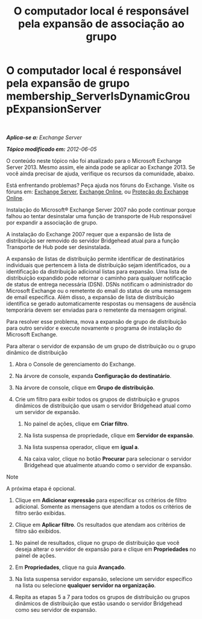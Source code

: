 ﻿---
title: 'O computador local é responsável pela expansão de associação ao grupo'
TOCTitle: O computador local é responsável pela expansão de grupo membership_ServerIsDynamicGroupExpansionServer
ms:assetid: f6fdd8e1-fda1-45be-b8a2-0d356dbe7d83
ms:mtpsurl: https://technet.microsoft.com/pt-br/library/ms.exch.setupreadiness.serverisdynamicgroupexpansionserver(v=EXCHG.150)
ms:contentKeyID: 50487019
ms.date: 05/22/2018
mtps_version: v=EXCHG.150
ms.translationtype: MT
---

# O computador local é responsável pela expansão de grupo membership\_ServerIsDynamicGroupExpansionServer

 

_**Aplica-se a:** Exchange Server_

_**Tópico modificado em:** 2012-06-05_

O conteúdo neste tópico não foi atualizado para o Microsoft Exchange Server 2013. Mesmo assim, ele ainda pode se aplicar ao Exchange 2013. Se você ainda precisar de ajuda, verifique os recursos da comunidade, abaixo.

Está enfrentando problemas? Peça ajuda nos fóruns do Exchange. Visite os fóruns em: [Exchange Server](https://go.microsoft.com/fwlink/p/?linkid=60612), [Exchange Online](https://go.microsoft.com/fwlink/p/?linkid=267542), ou [Proteção do Exchange Online](https://go.microsoft.com/fwlink/p/?linkid=285351).

Instalação do Microsoft® Exchange Server 2007 não pode continuar porque falhou ao tentar desinstalar uma função de transporte de Hub responsável por expandir a associação de grupo.

A instalação do Exchange 2007 requer que a expansão de lista de distribuição ser removido do servidor Bridgehead atual para a função Transporte de Hub pode ser desinstalada.

A expansão de listas de distribuição permite identificar de destinatários individuais que pertencem à lista de distribuição sejam identificados, ou a identificação da distribuição adicional listas para expansão. Uma lista de distribuição expandido pode retornar o caminho para qualquer notificação de status de entrega necessária (DSN). DSNs notificam o administrador do Microsoft Exchange ou o remetente do email do status de uma mensagem de email específica. Além disso, a expansão de lista de distribuição identifica se gerado automaticamente respostas ou mensagens de ausência temporária devem ser enviadas para o remetente da mensagem original.

Para resolver esse problema, mova a expansão de grupo de distribuição para outro servidor e execute novamente o programa de instalação do Microsoft Exchange.

Para alterar o servidor de expansão de um grupo de distribuição ou o grupo dinâmico de distribuição

1.  Abra o Console de gerenciamento do Exchange.

2.  Na árvore de console, expanda **Configuração do destinatário**.

3.  Na árvore de console, clique em **Grupo de distribuição**.

4.  Crie um filtro para exibir todos os grupos de distribuição e grupos dinâmicos de distribuição que usam o servidor Bridgehead atual como um servidor de expansão.
    
    1.  No painel de ações, clique em **Criar filtro**.
    
    2.  Na lista suspensa de propriedade, clique em **Servidor de expansão**.
    
    3.  Na lista suspensa operador, clique em **igual a**.
    
    4.  Na caixa valor, clique no botão **Procurar** para selecionar o servidor Bridgehead que atualmente atuando como o servidor de expansão.


> [!NOTE]  
> A próxima etapa é opcional.



1.  Clique em **Adicionar expressão** para especificar os critérios de filtro adicional. Somente as mensagens que atendam a todos os critérios de filtro serão exibidas.

2.  Clique em **Aplicar filtro**. Os resultados que atendam aos critérios de filtro são exibidos.

<!-- end list -->

1.  No painel de resultados, clique no grupo de distribuição que você deseja alterar o servidor de expansão para e clique em **Propriedades** no painel de ações.

2.  Em **Propriedades**, clique na guia **Avançado**.

3.  Na lista suspensa servidor expansão, selecione um servidor específico na lista ou selecione **qualquer servidor na organização**.

4.  Repita as etapas 5 a 7 para todos os grupos de distribuição ou grupos dinâmicos de distribuição que estão usando o servidor Bridgehead como seu servidor de expansão.

